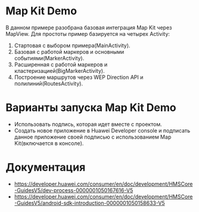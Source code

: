 # Map Kit Demo

В данном примере разобрана базовая интеграция Map Kit через MapView. Для простоты пример базируется на четырех Activity:

1.	Стартовая с выбором примера(MainActivity).
2.	Базовая с работой маркеров и основными событиями(MarkerActivity).
3.	Расширенная с работой маркеров и кластеризацией(BigMarkerActivity).
4.	Построение маршрутов через WEP Direction API и полилиний(RoutesActivity).

# Варианты запуска Map Kit Demo

  - Использовать подпись, которая идет вместе с проектом.
  - Создать новое приложение в Huawei Developer console и подписать данное приложение своей подписью с использованием Map Kit(включается в консоле).

# Документация

- https://developer.huawei.com/consumer/en/doc/development/HMSCore-GuidesV5/dev-process-0000001050167616-V5
- https://developer.huawei.com/consumer/en/doc/development/HMSCore-GuidesV5/android-sdk-introduction-0000001050158633-V5
